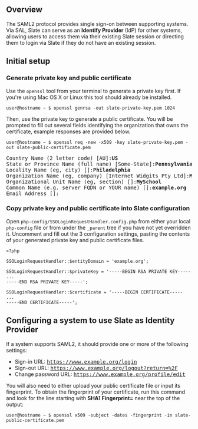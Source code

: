 ## Overview
The SAML2 protocol provides single sign-on between supporting systems. Via SAL, Slate can serve as an
**Identify Provider** (IdP) for other systems, allowing users to access them via their existing Slate
session or directing them to login via Slate if they do not have an existing session.

## Initial setup
### Generate private key and public certificate
Use the `openssl` tool from your terminal to generate a private key first. If you're using Mac OS X or
Linux this tool should already be installed.

```language-shell
user@hostname ~ $ openssl genrsa -out slate-private-key.pem 1024
```

Then, use the private key to generate a public certificate. You will be prompted to fill out several
fields identifying the organization that owns the certificate, example responses are provided below.

```language-shell
user@hostname ~ $ openssl req -new -x509 -key slate-private-key.pem -out slate-public-certificate.pem
```

<pre>
Country Name (2 letter code) [AU]:<strong>US</strong>
State or Province Name (full name) [Some-State]:<strong>Pennsylvania</strong>
Locality Name (eg, city) []:<strong>Philadelphia</strong>
Organization Name (eg, company) [Internet Widgits Pty Ltd]:<strong>MySchool District</strong>
Organizational Unit Name (eg, section) []:<strong>MySchool</strong>
Common Name (e.g. server FQDN or YOUR name) []:<strong>example.org</strong>
Email Address []:
</pre>

### Copy private key and public certificate into Slate configuration
Open `php-config/SSOLoginRequestHandler.config.php` from either your local `php-config` file or
from under the `_parent` tree if you have not yet overridden it. Uncomment and fill out the 3
configuration settings, pasting the contents of your generated private key and public certificate
files.

```language-php
<?php

SSOLoginRequestHandler::$entityDomain = 'example.org';

SSOLoginRequestHandler::$privateKey = '-----BEGIN RSA PRIVATE KEY-----
...
-----END RSA PRIVATE KEY-----';

SSOLoginRequestHandler::$certificate = '-----BEGIN CERTIFICATE-----
...
-----END CERTIFICATE-----';
```

## Configuring a system to use Slate as Identity Provider
If a system supports SAML2, it should provide one or more of the following settings:

* Sign-in URL: <kbd>https://www.example.org/login</kbd>
* Sign-out URL: <kbd>https://www.example.org/logout?return=%2F</kbd>
* Change password URL: <kbd>https://www.example.org/profile/edit</kbd>

You will also need to either upload your public certificate file or input its fingerprint. To obtain
the fingerprint of your certificate, run this command and look for the line starting with **SHA1 Fingerprint=**
near the top of the output:

```language-shell
user@hostname ~ $ openssl x509 -subject -dates -fingerprint -in slate-public-certificate.pem
```